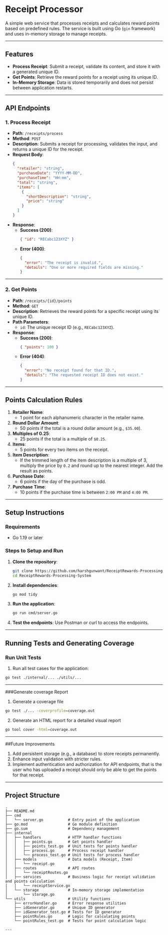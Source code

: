 # Receipt Processor

A simple web service that processes receipts and calculates reward points based on predefined rules. The service is built using Go (`gin` framework) and uses in-memory storage to manage receipts.

---

## Features
- **Process Receipt**: Submit a receipt, validate its content, and store it with a generated unique ID.
- **Get Points**: Retrieve the reward points for a receipt using its unique ID.
- **In-Memory Storage**: Data is stored temporarily and does not persist between application restarts.

---

## API Endpoints

### 1. Process Receipt
- **Path**: `/receipts/process`
- **Method**: `POST`
- **Description**: Submits a receipt for processing, validates the input, and returns a unique ID for the receipt.
- **Request Body**:
    ```json
    {
      "retailer": "string",
      "purchaseDate": "YYYY-MM-DD",
      "purchaseTime": "HH:mm",
      "total": "string",
      "items": [
        {
          "shortDescription": "string",
          "price": "string"
        }
      ]
    }
    ```
- **Response**:
  - **Success (200)**:
    ```json
    { "id": "RECabc123XYZ" }
    ```
  - **Error (400)**:
    ```json
    {
      "error": "The receipt is invalid.",
      "details": "One or more required fields are missing."
    }
    ```

---

### 2. Get Points
- **Path**: `/receipts/{id}/points`
- **Method**: `GET`
- **Description**: Retrieves the reward points for a specific receipt using its unique ID.
- **Path Parameters**:
  - `id`: The unique receipt ID (e.g., `RECabc123XYZ`).
- **Response**:
  - **Success (200)**:
    ```json
    { "points": 100 }
    ```
  - **Error (404)**:
    ```json
    {
      "error": "No receipt found for that ID.",
      "details": "The requested receipt ID does not exist."
    }
    ```

---

## Points Calculation Rules
1. **Retailer Name**:
   - 1 point for each alphanumeric character in the retailer name.
2. **Round Dollar Amount**:
   - 50 points if the total is a round dollar amount (e.g., `$35.00`).
3. **Multiples of 0.25**:
   - 25 points if the total is a multiple of `$0.25`.
4. **Items**:
   - 5 points for every two items on the receipt.
5. **Item Description**:
   - If the trimmed length of the item description is a multiple of 3, multiply the price by `0.2` and round up to the nearest integer. Add the result as points.
6. **Purchase Date**:
   - 6 points if the day of the purchase is odd.
7. **Purchase Time**:
   - 10 points if the purchase time is between `2:00 PM` and `4:00 PM`.

---

## Setup Instructions

### Requirements

- Go 1.19 or later

### Steps to Setup and Run

1. **Clone the repository**:
    ```bash
    git clone https://github.com/harshgunwant/ReceiptRewards-Processing-System.git
    cd ReceiptRewards-Processing-System
    ```

2. **Install dependencies**:
    ```bash
    go mod tidy
    ```

3. **Run the application**:
    ```bash
    go run cmd/server.go
    ```

4. **Test the endpoints**:
    Use Postman or curl to access the endpoints.

---

## Running Tests and Generating Coverage

### Run Unit Tests

1. Run all test cases for the application:
```bash
go test ./internal/... ./utils/...
```

---

###Generate coverage Report

1. Generate a coverage file
```bash
go test ./... -coverprofile=coverage.out
```

2. Generate an HTML report for a detailed visual report
```bash
go tool cover -html=coverage.out
```

---

##Future Improvements

1. Add persistent storage (e.g., a database) to store receipts permanently.
2. Enhance input validation with stricter rules.
4. Implement authentication and authorization for API endpoints, that is the user who has uploaded a receipt should only be able to get the points for that receipt.

---

## Project Structure
```plaintext
.
├── README.md
├── cmd
│   └── server.go           # Entry point of the application
├── go.mod                  # Go module definition
├── go.sum                  # Dependency management
├── internal
│   ├── handlers            # HTTP handler functions
│   │   ├── points.go       # Get points handler
│   │   ├── points_test.go  # Unit tests for points handler
│   │   ├── process.go      # Process receipt handler
│   │   └── process_test.go # Unit tests for process handler
│   ├── models              # Data models (Receipt, Item)
│   │   └── receipt.go
│   ├── routes              # API routes
│   │   └── receiptRoutes.go
│   ├── services            # Business logic for receipt validation and points calculation
│   │   └── receiptService.go
│   └── storage             # In-memory storage implementation
│       └── storage.go
└── utils                   # Utility functions
    ├── errorHandler.go     # Error response utilities
    ├── idGenerator.go      # Unique ID generator
    ├── idGenerator_test.go # Tests for ID generator
    ├── pointRules.go       # Logic for calculating points
    └── pointRules_test.go  # Tests for point calculation logic

---







